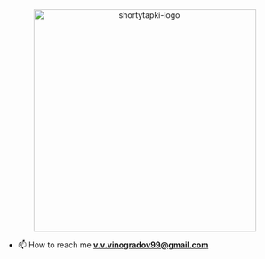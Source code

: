 <div id="header" align="center">
  <img src="https://i.ibb.co/fd9Dsxj/shortytapki-logo.jpg" alt="shortytapki-logo" border="0" width="400">
</div>

- 📫 How to reach me **v.v.vinogradov99@gmail.com**



